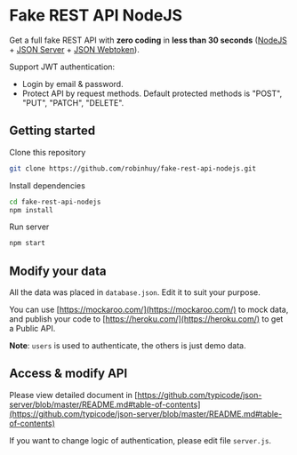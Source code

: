 # Fake REST API NodeJS

Get a full fake REST API with **zero coding** in **less than 30 seconds** ([NodeJS](https://nodejs.org/en/) + [JSON Server](https://github.com/typicode/json-server) + [JSON Webtoken](https://github.com/auth0/node-jsonwebtoken)).

Support JWT authentication:

- Login by email & password.
- Protect API by request methods. Default protected methods is "POST", "PUT", "PATCH", "DELETE".

## Getting started

Clone this repository

```bash
git clone https://github.com/robinhuy/fake-rest-api-nodejs.git
```

Install dependencies

```bash
cd fake-rest-api-nodejs
npm install
```

Run server

```bash
npm start
```

## Modify your data

All the data was placed in `database.json`. Edit it to suit your purpose.

You can use [https://mockaroo.com/](https://mockaroo.com/) to mock data, and publish your code to [https://heroku.com/](https://heroku.com/) to get a Public API.

**Note**: `users` is used to authenticate, the others is just demo data.

## Access & modify API

Please view detailed document in [https://github.com/typicode/json-server/blob/master/README.md#table-of-contents](https://github.com/typicode/json-server/blob/master/README.md#table-of-contents)

If you want to change logic of authentication, please edit file `server.js`.
